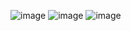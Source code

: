 ![image](https://github.com/JSebasAcosta/FakeStore/assets/102100848/2fc64281-cb84-4e0a-8665-41a044127146)
![image](https://github.com/JSebasAcosta/FakeStore/assets/102100848/d3296032-fc40-40ca-b087-4028e6313b14)
![image](https://github.com/JSebasAcosta/FakeStore/assets/102100848/2c945734-1444-4e5f-8aaf-37ee5a4c8f22)
